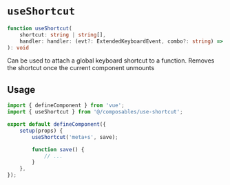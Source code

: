 # `useShortcut`

```ts
function useShortcut(
	shortcut: string | string[],
	handler: handler: (evt?: ExtendedKeyboardEvent, combo?: string) => void
): void
```

Can be used to attach a global keyboard shortcut to a function. Removes the shortcut once the current component unmounts

## Usage

```js
import { defineComponent } from 'vue';
import { useShortcut } from '@/composables/use-shortcut';

export default defineComponent({
	setup(props) {
		useShortcut('meta+s', save);

		function save() {
			// ...
		}
	},
});
```
